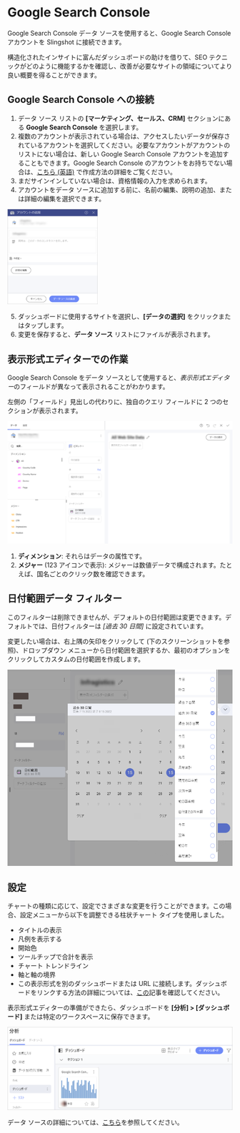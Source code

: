 # Google Search Console

Google Search Console データ ソースを使用すると、Google Search Console アカウントを Slingshot に接続できます。 

構造化されたインサイトに富んだダッシュボードの助けを借りて、SEO テクニックがどのように機能するかを確認し、改善が必要なサイトの領域についてより良い概要を得ることができます。

## Google Search Console への接続

1.	データ ソース リストの **[マーケティング、セールス、CRM]** セクションにある **Google Search Console** を選択します。 
2.	複数のアカウントが表示されている場合は、アクセスしたいデータが保存されているアカウントを選択してください。必要なアカウントがアカウントのリストにない場合は、新しい Google Search Console アカウントを追加することもできます。Google Search Console のアカウントをお持ちでない場合は、[こちら (英語)](https://search.google.com/search-console/about) で作成方法の詳細をご覧ください。
3.	まだサインインしていない場合は、資格情報の入力を求められます。
4.	アカウントをデータ ソースに追加する前に、名前の編集、説明の追加、または詳細の編集を選択できます。

 <img src="./images/google-search-add-account.png" alt="Google Search Console add account dialog" width="40%" class="responsive-img"/>

5.	ダッシュボードに使用するサイトを選択し、**[データの選択]** をクリックまたはタップします。
6.	変更を保存すると、**データ ソース** リストにファイルが表示されます。

## 表示形式エディターでの作業

Google Search Console をデータ ソースとして使用すると、*表示形式エディター*のフィールドが異なって表示されることがわかります。

左側の「フィールド」見出しの代わりに、独自のクエリ フィールドに 2 つのセクションが表示されます。

<img src="./images/google-search-console-visualization-editor.png" alt="Visualization Editor showing a Google Search Console data cube" class="responsive-img"/>

1.	**ディメンション**: それらはデータの属性です。  
2.	**メジャー** (123 アイコンで表示): メジャーは数値データで構成されます。たとえば、国名ごとのクリック数を確認できます。

## 日付範囲データ フィルター

このフィルターは削除できませんが、デフォルトの日付範囲は変更できます。デフォルトでは、日付フィルターは *[過去 30 日間]* に設定されています。 

変更したい場合は、右上隅の矢印をクリックして (下のスクリーンショットを参照)、ドロップダウン メニューから日付範囲を選択するか、最初のオプションをクリックしてカスタムの日付範囲を作成します。

<img src="./images/google-search-console-date-range.png" alt="Date range dialog" class="responsive-img"/>

## 設定

チャートの種類に応じて、設定でさまざまな変更を行うことができます。この場合、設定メニューから以下を調整できる柱状チャート タイプを使用しました。

- タイトルの表示
- 凡例を表示する
- 開始色
- ツールチップで合計を表示
- チャート トレンドライン
- 軸と軸の境界
- この表示形式を別のダッシュボードまたは URL に接続します。ダッシュボードをリンクする方法の詳細については、[この](https://www.slingshotapp.io/ja/help/docs/analytics/dashboards/dashboard-linking)記事を確認してください。 


表示形式エディターの準備ができたら、ダッシュボードを **[分析] > [ダッシュボード]** または特定のワークスペースに保存できます。 

<img src="./images/google-search-console-my-analytics.png" alt="Google Search Console dashboard in My Anylitics section" class="responsive-img"/>

データ ソースの詳細については、[こちら](https://www.slingshotapp.io/ja/help/docs/analytics/datasources/overview)を参照してください。 